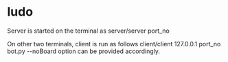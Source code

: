 # ludo

Server is started on the terminal as
server/server port_no

On other two terminals, client is run as follows
client/client 127.0.0.1 port_no bot.py
--noBoard option can be provided accordingly.
